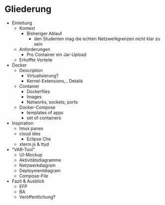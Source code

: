 # Gliederung
- Einleitung
  - Kontext
    - Bisheriger Ablauf
      - den Studenten mag die echten Netzwerkgrenzen nicht klar zu sein
  - Anforderungen
    - Pro Container ein Jar-Upload
  - Erhoffte Vorteile
- Docker
  - Description
    - Virtualisierung?
    - Kernel-Extensions,.. Details
  - Container
    - Dockerfiles
    - Images
    - Networks, sockets, ports
  - Docker-Compose
    - templates of apps
    - set of containers
- Inspiration
  - tmux panes
  - cloud ides
    - Eclipse Che
  - xterm.js & ttyd
- "VAR-Tool"
  - UI-Mockup
  - Aktivitätsdiagramme
  - Netzwerkdiagram
  - Deploymentdiagram
  - Compose-File
- Fazit & Ausblick
  - EFP
  - BA
  - Veröffentlichung?
